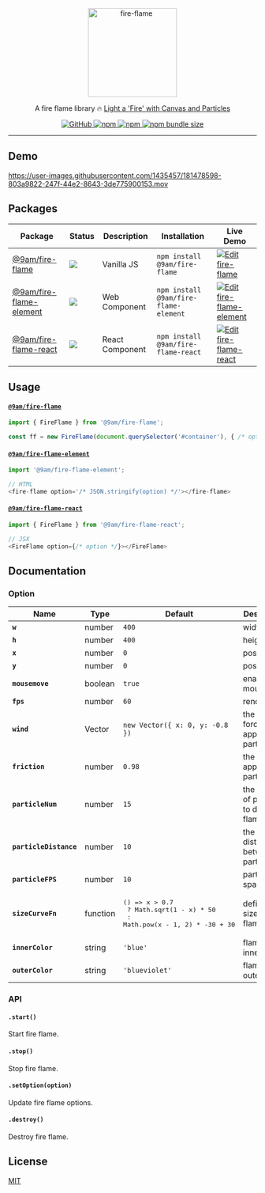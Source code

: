 <div align="center">
    <img src="https://user-images.githubusercontent.com/1435457/184616572-df451c3a-737c-4e44-84cb-f3348189d7bb.gif" alt="fire-flame" width="180" height="180" />
    <p>A fire flame library 🔥 <a href="https://github.com/9am/9am.github.io/issues/7">Light a 'Fire' with Canvas and Particles</a></p>
    <p>
        <a href="https://github.com/9am/fire-flame/blob/main/packages/%409am/fire-flame-react/README.md">
            <img alt="GitHub" src="https://img.shields.io/github/license/9am/fire-flame?color=success">
        </a>
        <a href="https://www.npmjs.com/package/@9am/fire-flame-react">
            <img alt="npm" src="https://img.shields.io/npm/v/@9am/fire-flame-react?color=orange">
        </a>
        <a href="https://www.npmjs.com/package/@9am/fire-flame-react">
            <img alt="npm" src="https://img.shields.io/npm/dt/@9am/fire-flame-react?color=blue">
        </a>
        <a href="https://bundlephobia.com/package/@9am/fire-flame-react@latest">
            <img alt="npm bundle size" src="https://img.shields.io/bundlephobia/minzip/@9am/fire-flame-react">
        </a>
    </p>
</div>

---

## Demo
https://user-images.githubusercontent.com/1435457/181478598-803a9822-247f-44e2-8643-3de775900153.mov

## Packages
| Package | Status | Description | Installation | Live Demo |
| ------- | ------ | ----------- | ------------ | --------- |
| [@9am/fire-flame](https://github.com/9am/fire-flame/tree/main/packages/%409am/fire-flame) | [![](https://img.shields.io/npm/v/@9am/fire-flame)](https://npm.im/@9am/fire-flame) | Vanilla JS | `npm install @9am/fire-flame` |  [![Edit fire-flame](https://codesandbox.io/static/img/play-codesandbox.svg)](https://codesandbox.io/s/fire-flame-gfdw6f?fontsize=14&hidenavigation=1&theme=dark) |
| [@9am/fire-flame-element](https://github.com/9am/fire-flame/tree/main/packages/%409am/fire-flame-element) | [![](https://img.shields.io/npm/v/@9am/fire-flame-element)](https://npm.im/@9am/fire-flame-element) | Web Component | `npm install @9am/fire-flame-element ` | [![Edit fire-flame-element](https://codesandbox.io/static/img/play-codesandbox.svg)](https://codesandbox.io/s/fire-flame-element-4np4yg?fontsize=14&hidenavigation=1&theme=dark) |
| [@9am/fire-flame-react](https://github.com/9am/fire-flame/tree/main/packages/%409am/fire-flame-react) | [![](https://img.shields.io/npm/v/@9am/fire-flame-react)](https://npm.im/@9am/fire-flame-react) | React Component | `npm install @9am/fire-flame-react` | [![Edit fire-flame-react](https://codesandbox.io/static/img/play-codesandbox.svg)](https://codesandbox.io/s/fire-flame-react-gptfe4?fontsize=14&hidenavigation=1&module=%2Fsrc%2FApp.tsx&theme=dark) |


## Usage

#### [`@9am/fire-flame`](https://github.com/@9am/fire-flame)
```js
import { FireFlame } from '@9am/fire-flame';

const ff = new FireFlame(document.querySelector('#container'), { /* option */ });
```

#### [`@9am/fire-flame-element`](https://github.com/@9am/fire-flame)
```js
import '@9am/fire-flame-element';

// HTML
<fire-flame option='/* JSON.stringify(option) */'></fire-flame>
```

#### [`@9am/fire-flame-react`](https://github.com/@9am/fire-flame)
```js
import { FireFlame } from '@9am/fire-flame-react';

// JSX
<FireFlame option={/* option */}></FireFlame>
```

## Documentation

### Option

| Name | Type | Default | Description |
| ---- | ---- | ------- | ----------- |
|**`w`**|number|`400`|width|
|**`h`**|number|`400`|height|
|**`x`**|number|`0`|position x|
|**`y`**|number|`0`|position y|
|**`mousemove`**|boolean|`true`|enable mousemove|
|**`fps`**|number|`60`|render fps|
|**`wind`**|Vector|`new Vector({ x: 0, y: -0.8 })`|the Vector force applied to particles|
|**`friction`**|number|`0.98`|the friction applied to particles|
|**`particleNum`**|number|`15`|the number of particle to draw the flame|
|**`particleDistance`**|number|`10`|the distance between particles|
|**`particleFPS`**|number|`10`|particle spawn fps|
|**`sizeCurveFn`**|function|<pre>() => x > 0.7 <br/>   ? Math.sqrt(1 - x) * 50<br/>   : Math.pow(x - 1, 2) * -30 + 30</pre>|define the size of the flame|
|**`innerColor`**|string|`'blue'`|flame color inner|
|**`outerColor`**|string|`'blueviolet'`|flame color outer|

### API

#### `.start()`
Start fire flame.

#### `.stop()`
Stop fire flame.

#### `.setOption(option)`
Update fire flame options.

#### `.destroy()`
Destroy fire flame.


## License
[MIT](LICENSE)
